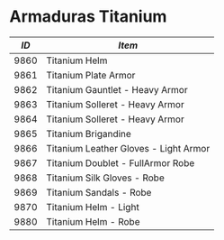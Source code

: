 # Armaduras Titanium

| *ID*  |  *Item*  |
| ------------------- | ------------------- |
| 9860  |  Titanium Helm |
| 9861  |  Titanium Plate Armor |
| 9862  |  Titanium Gauntlet - Heavy Armor |
| 9863  |  Titanium Solleret - Heavy Armor |
| 9864  |  Titanium Solleret - Heavy Armor |
| 9865  |  Titanium Brigandine |
| 9866  |  Titanium Leather Gloves - Light Armor |
| 9867  |  Titanium Doublet - FullArmor Robe |
| 9868  |  Titanium Silk Gloves - Robe |
| 9869  |  Titanium Sandals - Robe |
| 9870  |  Titanium Helm - Light |
| 9880  |  Titanium Helm - Robe |
